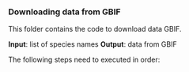 ### Downloading data from GBIF 

This folder contains the code to download data GBIF. 

**Input**: list of species names
**Output**: data from GBIF


The following steps need to executed in order:
